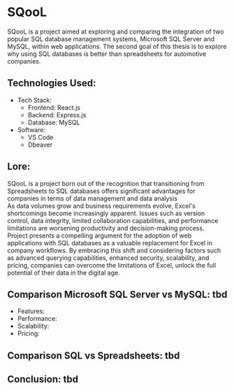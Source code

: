 # SQooL
SQooL is a project aimed at exploring and comparing the integration of two popular SQL database management systems, Microsoft SQL Server and MySQL, within web applications.
The second goal of this thesis is to explore why using SQL databases is better than spreadsheets for automotive companies. 

## Technologies Used:

- Tech Stack:
  - Frontend: React.js
  - Backend: Express.js
  - Database: MySQL
- Software:
  - VS Code
  - Dbeaver

## Lore:
SQooL is a project born out of the recognition that transitioning from Spreadsheets to SQL databases offers significant advantages for companies in terms of data management and data analysis
<br>
As data volumes grow and business requirements evolve, Excel's shortcomings become increasingly apparent. Issues such as version control, data integrity, limited collaboration capabilities, and performance limitations are worsening productivity and decision-making process. 
<br>
Project presents a compelling argument for the adoption of web applications with SQL databases as a valuable replacement for Excel in company workflows. By embracing this shift and considering factors such as advanced querying capabilities, enhanced security, scalability, and pricing, companies can overcome the limitations of Excel, unlock the full potential of their data in the digital age.

## Comparison Microsoft SQL Server vs MySQL: tbd

- Features:
- Performance:
- Scalability:
- Pricing:

## Comparison SQL vs Spreadsheets: tbd

## Conclusion: tbd


